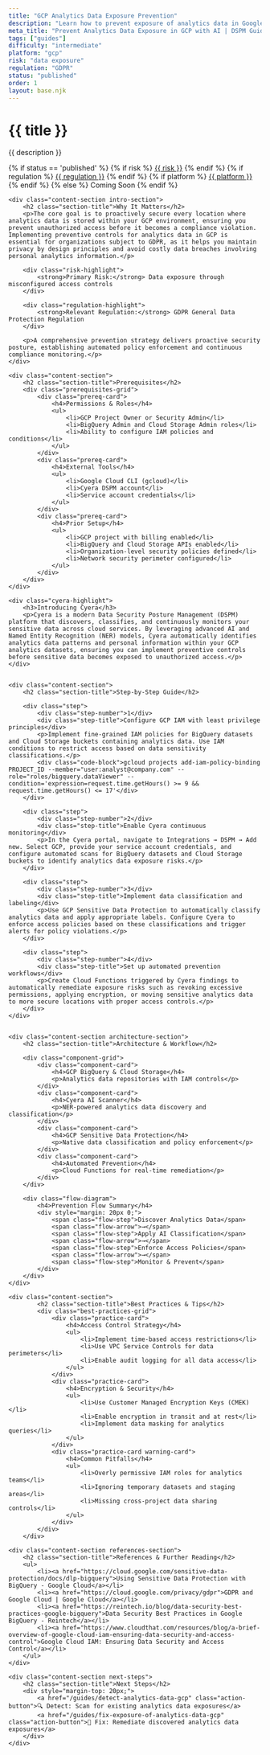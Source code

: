 ```yaml
---
title: "GCP Analytics Data Exposure Prevention"
description: "Learn how to prevent exposure of analytics data in Google Cloud Platform environments. Follow step-by-step guidance for GDPR compliance."
meta_title: "Prevent Analytics Data Exposure in GCP with AI | DSPM Guide"
tags: ["guides"]
difficulty: "intermediate"
platform: "gcp"
risk: "data exposure"
regulation: "GDPR"
status: "published"
order: 1
layout: base.njk
---
```


<div class="container">
    <div class="header">
        <h1>{{ title }}</h1>
        <p>{{ description }}</p>
        <div class="guide-tags-container">
			<div class="guide-tags-wrapper">
		    {% if status == 'published' %}
		        {% if risk %}
		        <a href="/risk/{{ risk | downcase | replace: ' ', '-' }}/" class="guide-tag risk">{{ risk }}</a>
		        {% endif %}
		        {% if regulation %}
		        <a href="/regulation/{{ regulation | downcase | replace: ' ', '-' }}/" class="guide-tag regulation">{{ regulation }}</a>
		        {% endif %}
		        {% if platform %}
		        <a href="/platforms/{{ platform | downcase | replace: ' ', '-' }}/" class="guide-tag platform">{{ platform }}</a>
		        {% endif %}
		    {% else %}
		        <span class="guide-tag coming-soon">Coming Soon</span>
		    {% endif %}
		</div>
		</div>
    </div>

    <div class="content-section intro-section">
        <h2 class="section-title">Why It Matters</h2>
        <p>The core goal is to proactively secure every location where analytics data is stored within your GCP environment, ensuring you prevent unauthorized access before it becomes a compliance violation. Implementing preventive controls for analytics data in GCP is essential for organizations subject to GDPR, as it helps you maintain privacy by design principles and avoid costly data breaches involving personal analytics information.</p>
        
        <div class="risk-highlight">
            <strong>Primary Risk:</strong> Data exposure through misconfigured access controls
        </div>
        
        <div class="regulation-highlight">
            <strong>Relevant Regulation:</strong> GDPR General Data Protection Regulation
        </div>
        
        <p>A comprehensive prevention strategy delivers proactive security posture, establishing automated policy enforcement and continuous compliance monitoring.</p>
    </div>

    <div class="content-section">
        <h2 class="section-title">Prerequisites</h2>
        <div class="prerequisites-grid">
            <div class="prereq-card">
                <h4>Permissions & Roles</h4>
                <ul>
                    <li>GCP Project Owner or Security Admin</li>
                    <li>BigQuery Admin and Cloud Storage Admin roles</li>
                    <li>Ability to configure IAM policies and conditions</li>
                </ul>
            </div>
            <div class="prereq-card">
                <h4>External Tools</h4>
                <ul>
                    <li>Google Cloud CLI (gcloud)</li>
                    <li>Cyera DSPM account</li>
                    <li>Service account credentials</li>
                </ul>
            </div>
            <div class="prereq-card">
                <h4>Prior Setup</h4>
                <ul>
                    <li>GCP project with billing enabled</li>
                    <li>BigQuery and Cloud Storage APIs enabled</li>
                    <li>Organization-level security policies defined</li>
                    <li>Network security perimeter configured</li>
                </ul>
            </div>
        </div>
    </div>
	
    <div class="cyera-highlight">
        <h3>Introducing Cyera</h3>
        <p>Cyera is a modern Data Security Posture Management (DSPM) platform that discovers, classifies, and continuously monitors your sensitive data across cloud services. By leveraging advanced AI and Named Entity Recognition (NER) models, Cyera automatically identifies analytics data patterns and personal information within your GCP analytics datasets, ensuring you can implement preventive controls before sensitive data becomes exposed to unauthorized access.</p>
    </div>
	

    <div class="content-section">
        <h2 class="section-title">Step-by-Step Guide</h2>
        
        <div class="step">
            <div class="step-number">1</div>
            <div class="step-title">Configure GCP IAM with least privilege principles</div>
            <p>Implement fine-grained IAM policies for BigQuery datasets and Cloud Storage buckets containing analytics data. Use IAM conditions to restrict access based on data sensitivity classifications.</p>
            <div class="code-block">gcloud projects add-iam-policy-binding PROJECT_ID --member="user:analyst@company.com" --role="roles/bigquery.dataViewer" --condition='expression=request.time.getHours() >= 9 && request.time.getHours() <= 17'</div>
        </div>

        <div class="step">
            <div class="step-number">2</div>
            <div class="step-title">Enable Cyera continuous monitoring</div>
            <p>In the Cyera portal, navigate to Integrations → DSPM → Add new. Select GCP, provide your service account credentials, and configure automated scans for BigQuery datasets and Cloud Storage buckets to identify analytics data exposure risks.</p>
        </div>

        <div class="step">
            <div class="step-number">3</div>
            <div class="step-title">Implement data classification and labeling</div>
            <p>Use GCP Sensitive Data Protection to automatically classify analytics data and apply appropriate labels. Configure Cyera to enforce access policies based on these classifications and trigger alerts for policy violations.</p>
        </div>

        <div class="step">
            <div class="step-number">4</div>
            <div class="step-title">Set up automated prevention workflows</div>
            <p>Create Cloud Functions triggered by Cyera findings to automatically remediate exposure risks such as revoking excessive permissions, applying encryption, or moving sensitive analytics data to more secure locations with proper access controls.</p>
        </div>
    </div>


    <div class="content-section architecture-section">
        <h2 class="section-title">Architecture & Workflow</h2>
        
        <div class="component-grid">
            <div class="component-card">
                <h4>GCP BigQuery & Cloud Storage</h4>
                <p>Analytics data repositories with IAM controls</p>
            </div>
            <div class="component-card">
                <h4>Cyera AI Scanner</h4>
                <p>NER-powered analytics data discovery and classification</p>
            </div>
            <div class="component-card">
                <h4>GCP Sensitive Data Protection</h4>
                <p>Native data classification and policy enforcement</p>
            </div>
            <div class="component-card">
                <h4>Automated Prevention</h4>
                <p>Cloud Functions for real-time remediation</p>
            </div>
        </div>

        <div class="flow-diagram">
            <h4>Prevention Flow Summary</h4>
            <div style="margin: 20px 0;">
                <span class="flow-step">Discover Analytics Data</span>
                <span class="flow-arrow">→</span>
                <span class="flow-step">Apply AI Classification</span>
                <span class="flow-arrow">→</span>
                <span class="flow-step">Enforce Access Policies</span>
                <span class="flow-arrow">→</span>
                <span class="flow-step">Monitor & Prevent</span>
            </div>
        </div>
    </div>

	<div class="content-section">
	        <h2 class="section-title">Best Practices & Tips</h2>
	        <div class="best-practices-grid">
	            <div class="practice-card">
	                <h4>Access Control Strategy</h4>
	                <ul>
	                    <li>Implement time-based access restrictions</li>
	                    <li>Use VPC Service Controls for data perimeters</li>
	                    <li>Enable audit logging for all data access</li>
	                </ul>
	            </div>
	            <div class="practice-card">
	                <h4>Encryption & Security</h4>
	                <ul>
	                    <li>Use Customer Managed Encryption Keys (CMEK)</li>
	                    <li>Enable encryption in transit and at rest</li>
	                    <li>Implement data masking for analytics queries</li>
	                </ul>
	            </div>
	            <div class="practice-card warning-card">
	                <h4>Common Pitfalls</h4>
	                <ul>
	                    <li>Overly permissive IAM roles for analytics teams</li>
	                    <li>Ignoring temporary datasets and staging areas</li>
	                    <li>Missing cross-project data sharing controls</li>
	                </ul>
	            </div>
	        </div>
	    </div>

    <div class="content-section references-section">
        <h2 class="section-title">References & Further Reading</h2>
        <ul>
            <li><a href="https://cloud.google.com/sensitive-data-protection/docs/dlp-bigquery">Using Sensitive Data Protection with BigQuery - Google Cloud</a></li>
            <li><a href="https://cloud.google.com/privacy/gdpr">GDPR and Google Cloud | Google Cloud</a></li>
            <li><a href="https://reintech.io/blog/data-security-best-practices-google-bigquery">Data Security Best Practices in Google BigQuery - Reintech</a></li>
            <li><a href="https://www.cloudthat.com/resources/blog/a-brief-overview-of-google-cloud-iam-ensuring-data-security-and-access-control">Google Cloud IAM: Ensuring Data Security and Access Control</a></li>
        </ul>
    </div>

    <div class="content-section next-steps">
        <h2 class="section-title">Next Steps</h2>
        <div style="margin-top: 20px;">
            <a href="/guides/detect-analytics-data-gcp" class="action-button">🔍 Detect: Scan for existing analytics data exposures</a>
            <a href="/guides/fix-exposure-of-analytics-data-gcp" class="action-button">🔧 Fix: Remediate discovered analytics data exposures</a>
        </div>
    </div>
</div>